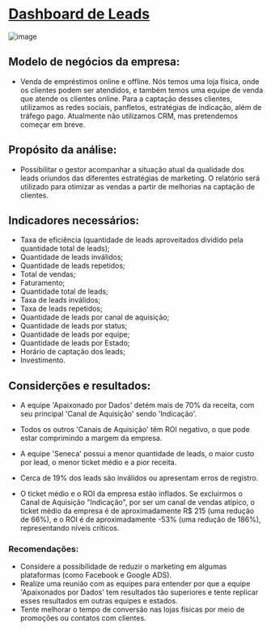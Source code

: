 # [Dashboard de Leads](https://app.powerbi.com/view?r=eyJrIjoiZDBlYzFmYTQtYThhNi00YzkxLWJjNDMtZmM3M2Q3OWRlZDIwIiwidCI6ImZhN2FiZjMwLTExNzgtNDAyYy1hNDdhLTlmNzA3YWJmMDFhYSJ9 )

![image](https://github.com/BrunoFelipeCB/Power-BI/assets/99086238/d41d73a4-c91e-4b91-b2c1-502140246bc8)

## Modelo de negócios da empresa:
-  Venda de empréstimos online e offline. Nós temos uma
loja física, onde os clientes podem ser atendidos, e também temos uma equipe de venda
que atende os clientes online. Para a captação desses clientes, utilizamos as redes sociais,
panfletos, estratégias de indicação, além de tráfego pago. Atualmente não utilizamos CRM,
mas pretendemos começar em breve.
## Propósito da análise:
- Possibilitar o gestor acompanhar a situação atual da qualidade dos
leads oriundos das diferentes estratégias de marketing. O relatório será utilizado para
otimizar as vendas a partir de melhorias na captação de clientes.
## Indicadores necessários:
- Taxa de eficiência (quantidade de leads aproveitados dividido pela quantidade total
de leads);
- Quantidade de leads inválidos;
- Quantidade de leads repetidos;
- Total de vendas;
- Faturamento;
- Quantidade total de leads;
- Taxa de leads inválidos;
- Taxa de leads repetidos;
- Quantidade de leads por canal de aquisição;
- Quantidade de leads por status;
- Quantidade de leads por equipe;
- Quantidade de leads por Estado;
- Horário de captação dos leads;
- Investimento.

## Considerções e resultados:
- A equipe 'Apaixonado por Dados' detém mais de 70% da receita, com seu principal 'Canal de Aquisição' sendo 'Indicação'.
- Todos os outros 'Canais de Aquisição' têm ROI negativo, o que pode estar comprimindo a margem da empresa.
- A equipe 'Seneca' possui a menor quantidade de leads, o maior custo por lead, o menor ticket médio e a pior receita.

- Cerca de 19% dos leads são inválidos ou apresentam erros de registro.

- O ticket médio e o ROI da empresa estão inflados. Se excluirmos o Canal de Aquisição "Indicação", por ser um canal de vendas atípico, o ticket médio da empresa é de aproximadamente R$ 215 (uma redução de 66%), e o ROI é de aproximadamente -53% (uma redução de 186%), representando níveis críticos.

### Recomendações:
- Considere a possibilidade de reduzir o marketing em algumas plataformas (como Facebook e Google ADS).
- Realize uma reunião com as equipes para entender por que a equipe 'Apaixonados por Dados' tem resultados tão superiores e tente replicar esses resultados em outras equipes e estados.
- Tente melhorar o tempo de conversão nas lojas físicas por meio de promoções ou contatos com clientes.




